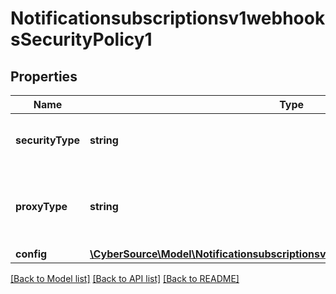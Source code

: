 # Notificationsubscriptionsv1webhooksSecurityPolicy1

## Properties
Name | Type | Description | Notes
------------ | ------------- | ------------- | -------------
**securityType** | **string** | Security Policy of the client server. | [optional] 
**proxyType** | **string** | Internal client proxy type to be used by security policy. | [optional] 
**config** | [**\CyberSource\Model\Notificationsubscriptionsv1webhooksSecurityPolicy1Config**](Notificationsubscriptionsv1webhooksSecurityPolicy1Config.md) |  | [optional] 

[[Back to Model list]](../README.md#documentation-for-models) [[Back to API list]](../README.md#documentation-for-api-endpoints) [[Back to README]](../README.md)


